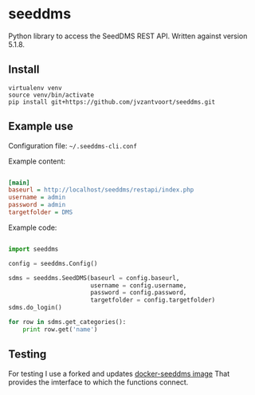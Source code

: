 # seeddms

Python library to access the SeedDMS REST API. Written against version 5.1.8.

Install
-------

```
virtualenv venv
source venv/bin/activate
pip install git+https://github.com/jvzantvoort/seeddms.git
```

Example use
-----------

Configuration file: `~/.seeddms-cli.conf` 

Example content:

```ini

[main]
baseurl = http://localhost/seeddms/restapi/index.php
username = admin
password = admin
targetfolder = DMS
```

Example code:

```python

import seeddms

config = seeddms.Config()

sdms = seeddms.SeedDMS(baseurl = config.baseurl,
                       username = config.username,
                       password = config.password,
                       targetfolder = config.targetfolder)
sdms.do_login()

for row in sdms.get_categories():
    print row.get('name')

```

Testing
-------

For testing I use a forked and updates [docker-seeddms
image](https://github.com/jvzantvoort/docker-seeddms) That provides
the imterface to which the functions connect.
